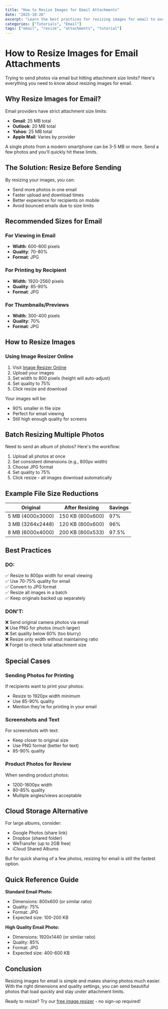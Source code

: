 ```yaml
---
title: "How to Resize Images for Email Attachments"
date: "2025-10-26"
excerpt: "Learn the best practices for resizing images for email to avoid attachment size limits and ensure fast delivery."
categories: ["Tutorials", "Email"]
tags: ["email", "resize", "attachments", "tutorial"]
---
```


# How to Resize Images for Email Attachments

Trying to send photos via email but hitting attachment size limits? Here's everything you need to know about resizing images for email.

## Why Resize Images for Email?

Email providers have strict attachment size limits:

- **Gmail**: 25 MB total
- **Outlook**: 20 MB total
- **Yahoo**: 25 MB total
- **Apple Mail**: Varies by provider

A single photo from a modern smartphone can be 3-5 MB or more. Send a few photos and you'll quickly hit these limits.

## The Solution: Resize Before Sending

By resizing your images, you can:
- Send more photos in one email
- Faster upload and download times
- Better experience for recipients on mobile
- Avoid bounced emails due to size limits

## Recommended Sizes for Email

### For Viewing in Email
- **Width**: 600-800 pixels
- **Quality**: 70-80%
- **Format**: JPG

### For Printing by Recipient
- **Width**: 1920-2560 pixels
- **Quality**: 85-90%
- **Format**: JPG

### For Thumbnails/Previews
- **Width**: 300-400 pixels
- **Quality**: 70%
- **Format**: JPG

## How to Resize Images

### Using Image Resizer Online

1. Visit [Image Resizer Online](/​)
2. Upload your images
3. Set width to 800 pixels (height will auto-adjust)
4. Set quality to 75%
5. Click resize and download

Your images will be:
- 90% smaller in file size
- Perfect for email viewing
- Still high enough quality for screens

## Batch Resizing Multiple Photos

Need to send an album of photos? Here's the workflow:

1. Upload all photos at once
2. Set consistent dimensions (e.g., 800px width)
3. Choose JPG format
4. Set quality to 75%
5. Click resize - all images download automatically

## Example File Size Reductions

| Original | After Resizing | Savings |
|----------|---------------|---------|
| 5 MB (4000x3000) | 150 KB (800x600) | 97% |
| 3 MB (3264x2448) | 120 KB (800x600) | 96% |
| 8 MB (6000x4000) | 200 KB (800x533) | 97.5% |

## Best Practices

### DO:
✅ Resize to 800px width for email viewing  
✅ Use 70-75% quality for email  
✅ Convert to JPG format  
✅ Resize all images in a batch  
✅ Keep originals backed up separately  

### DON'T:
❌ Send original camera photos via email  
❌ Use PNG for photos (much larger)  
❌ Set quality below 60% (too blurry)  
❌ Resize only width without maintaining ratio  
❌ Forget to check total attachment size  

## Special Cases

### Sending Photos for Printing
If recipients want to print your photos:
- Resize to 1920px width minimum
- Use 85-90% quality
- Mention they're for printing in your email

### Screenshots and Text
For screenshots with text:
- Keep closer to original size
- Use PNG format (better for text)
- 85-90% quality

### Product Photos for Review
When sending product photos:
- 1200-1600px width
- 80-85% quality
- Multiple angles/views acceptable

## Cloud Storage Alternative

For large albums, consider:
- Google Photos (share link)
- Dropbox (shared folder)
- WeTransfer (up to 2GB free)
- iCloud Shared Albums

But for quick sharing of a few photos, resizing for email is still the fastest option.

## Quick Reference Guide

**Standard Email Photo:**
- Dimensions: 800x600 (or similar ratio)
- Quality: 75%
- Format: JPG
- Expected size: 100-200 KB

**High Quality Email Photo:**
- Dimensions: 1920x1440 (or similar ratio)
- Quality: 85%
- Format: JPG
- Expected size: 400-600 KB

## Conclusion

Resizing images for email is simple and makes sharing photos much easier. With the right dimensions and quality settings, you can send beautiful photos that load quickly and stay under attachment limits.

Ready to resize? Try our [free image resizer](/​) - no sign-up required!

